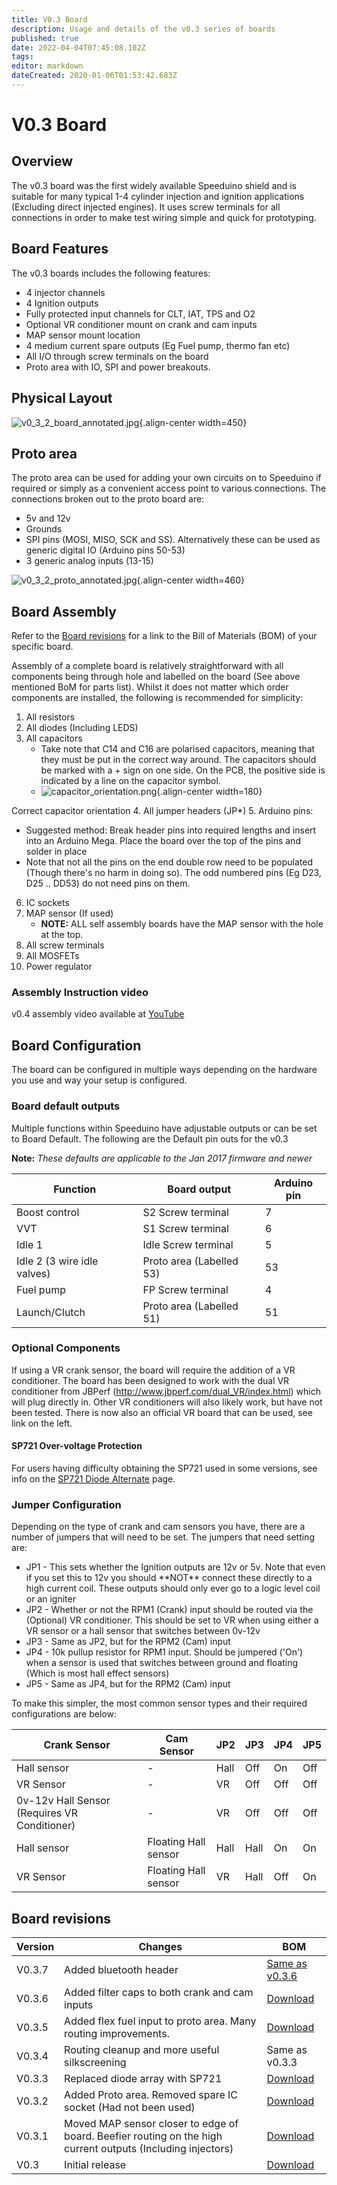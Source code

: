 ```yaml
---
title: V0.3 Board
description: Usage and details of the v0.3 series of boards
published: true
date: 2022-04-04T07:45:08.102Z
tags: 
editor: markdown
dateCreated: 2020-01-06T01:53:42.683Z
---
```


# V0.3 Board
## Overview

The v0.3 board was the first widely available Speeduino shield and is suitable for many typical 1-4 cylinder injection and ignition applications (Excluding direct injected engines). It uses screw terminals for all connections in order to make test wiring simple and quick for prototyping. 

## Board Features

The v0.3 boards includes the following features:

-   4 injector channels
-   4 Ignition outputs
-   Fully protected input channels for CLT, IAT, TPS and O2
-   Optional VR conditioner mount on crank and cam inputs
-   MAP sensor mount location
-   4 medium current spare outputs (Eg Fuel pump, thermo fan etc)
-   All I/O through screw terminals on the board
-   Proto area with IO, SPI and power breakouts.

## Physical Layout

![v0_3_2_board_annotated.jpg](/img/boards/v0_3_2_board_annotated.jpg){.align-center width=450}

## Proto area

The proto area can be used for adding your own circuits on to Speeduino if required or simply as a convenient access point to various connections. The connections broken out to the proto board are:

-   5v and 12v
-   Grounds
-   SPI pins (MOSI, MISO, SCK and SS). Alternatively these can be used as generic digital IO (Arduino pins 50-53)
-   3 generic analog inputs (13-15)

![v0_3_2_proto_annotated.jpg](/img/boards/v0_3_2_proto_annotated.jpg){.align-center width=460}

## Board Assembly

Refer to the [Board revisions](https://wiki.speeduino.com/en/boards/V03#board-revisions "wikilink") for a link to the Bill of Materials (BOM) of your specific board.

Assembly of a complete board is relatively straightforward with all components being through hole and labelled on the board (See above mentioned BoM for parts list). Whilst it does not matter which order components are installed, the following is recommended for simplicity:

1. All resistors
2. All diodes (Including LEDS)
3. All capacitors
   * Take note that C14 and C16 are polarised capacitors, meaning that they must be put in the correct way around. The capacitors should be marked with a + sign on one side. On the PCB, the positive side is indicated by a line on the capacitor symbol.
   * ![capacitor_orientation.png](/img/hardware/capacitor_orientation.png){.align-center width=180}

  Correct capacitor orientation
4. All jumper headers (JP\*)
5. Arduino pins:
  * Suggested method: Break header pins into required lengths and insert into an Arduino Mega. Place the board over the top of the pins and solder in place
   * Note that not all the pins on the end double row need to be populated (Though there's no harm in doing so). The odd numbered pins (Eg D23, D25 .. DD53) do not need pins on them.
6. IC sockets
7. MAP sensor (If used)
   * **NOTE:** ALL self assembly boards have the MAP sensor with the hole at the top.
8. All screw terminals
9. All MOSFETs
10. Power regulator

### Assembly Instruction video

v0.4 assembly video available at [YouTube](https://www.youtube.com/watch?v=IjKlmIi_Dug)

Board Configuration
-------------------

The board can be configured in multiple ways depending on the hardware you use and way your setup is configured.

### Board default outputs

Multiple functions within Speeduino have adjustable outputs or can be set to Board Default. The following are the Default pin outs for the v0.3

**Note:** *These defaults are applicable to the Jan 2017 firmware and newer*

| Function                    | Board output             | Arduino pin |
|-----------------------------|--------------------------|-------------|
| Boost control               | S2 Screw terminal        | 7           |
| VVT                         | S1 Screw terminal        | 6           |
| Idle 1                      | Idle Screw terminal      | 5           |
| Idle 2 (3 wire idle valves) | Proto area (Labelled 53) | 53          |
| Fuel pump                   | FP Screw terminal        | 4           |
| Launch/Clutch               | Proto area (Labelled 51) | 51          |

### Optional Components

If using a VR crank sensor, the board will require the addition of a VR conditioner. The board has been designed to work with the dual VR conditioner from JBPerf (http://www.jbperf.com/dual_VR/index.html) which will plug directly in. Other VR conditioners will also likely work, but have not been tested. There is now also an official VR board that can be used, see link on the left.

#### SP721 Over-voltage Protection

For users having difficulty obtaining the SP721 used in some versions, see info on the [SP721 Diode Alternate](https://wiki.speeduino.com/en/wiring/SP721_Diode_Alternate) page.

### Jumper Configuration

Depending on the type of crank and cam sensors you have, there are a number of jumpers that will need to be set. The jumpers that need setting are:

- JP1 - This sets whether the Ignition outputs are 12v or 5v. Note that even if you set this to 12v you should \*\*NOT\*\* connect these directly to a high current coil. These outputs should only ever go to a logic level coil or an igniter
- JP2 - Whether or not the RPM1 (Crank) input should be routed via the (Optional) VR conditioner. This should be set to VR when using either a VR sensor or a hall sensor that switches between 0v-12v
- JP3 - Same as JP2, but for the RPM2 (Cam) input
- JP4 - 10k pullup resistor for RPM1 input. Should be jumpered ('On') when a sensor is used that switches between ground and floating (Which is most hall effect sensors)
- JP5 - Same as JP4, but for the RPM2 (Cam) input

To make this simpler, the most common sensor types and their required configurations are below:

| Crank Sensor              | Cam Sensor            | JP2  | JP3  | JP4 | JP5 |
|---------------------------|-----------------------|------|------|-----|-----|
| Hall sensor               | -                     | Hall | Off  | On  | Off |
| VR Sensor                 | -                     | VR   | Off  | Off | Off |
| 0v-12v Hall Sensor (Requires VR Conditioner)  | -                     | VR   | Off  | Off | Off |
| Hall sensor               | Floating Hall sensor  | Hall | Hall | On  | On  |
| VR Sensor                 | Floating Hall sensor  | VR   | Hall | Off | On  |

## Board revisions

| Version | Changes                                                                                                     | BOM                                                                                                              |
|---------|-------------------------------------------------------------------------------------------------------------|------------------------------------------------------------------------------------------------------------------|
| V0.3.7  | Added bluetooth header                                                                                      | [Same as v0.3.6](https://github.com/speeduino/Hardware/blob/main/v0.3/Latest/v0.3.7_bom.xlsx) |
| V0.3.6  | Added filter caps to both crank and cam inputs                                                              | [Download](https://github.com/speeduino/Hardware/blob/main/v0.3/Prior%20versions/v0.3.6/v0.3.6_bom.xlsx)       |
| V0.3.5  | Added flex fuel input to proto area. Many routing improvements.                                             | [Download](https://github.com/speeduino/Hardware/blob/main/v0.3/Prior%20versions/v0.3.5/v0.3.5_bom.xlsx)       |
| V0.3.4  | Routing cleanup and more useful silkscreening                                                               | Same as v0.3.3                                                                                                   |
| V0.3.3  | Replaced diode array with SP721                                                                             | [Download](https://github.com/speeduino/Hardware/blob/main/v0.3/Prior%20versions/v0.3.3/v0.3.3_bom.xlsx)       |
| V0.3.2  | Added Proto area. Removed spare IC socket (Had not been used)                                               | [Download](https://github.com/speeduino/Hardware/blob/main/v0.3/Prior%20versions/v0.3.2/v0.3.2_bom.xlsx)       |
| V0.3.1  | Moved MAP sensor closer to edge of board. Beefier routing on the high current outputs (Including injectors) | [Download](https://github.com/speeduino/Hardware/blob/main/v0.3/Prior%20versions/v0.3.1/v0.3.1_bom.xlsx)       |
| V0.3    | Initial release                                                                                             | [Download](https://github.com/speeduino/Hardware/blob/main/v0.3/Prior%20versions/v0.3.0/v0.3_bom.xlsx)         |

